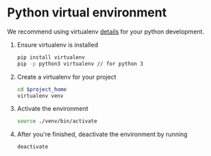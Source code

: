 # Python virtual environment

We recommend using virtualenv [details](http://docs.python-guide.org/en/latest/dev/virtualenvs/) for your python development. 
 
1. Ensure virtualenv is installed
   ```bash
   pip install virtualenv
   pip -p python3 virtualenv // for python 3
   ```
2. Create a virtualenv for your project
   ```bash
   cd $project_home
   virtualenv venv
   ```

3. Activate the environment
   ```bash
   source ./venv/bin/activate
   ```
4. After you're finished, deactivate the environment by running
   ```bash
   deactivate
   ```
